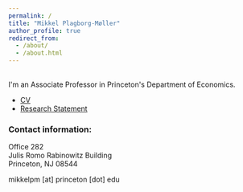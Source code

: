 ```yaml
---
permalink: /
title: "Mikkel Plagborg-Møller"
author_profile: true
redirect_from: 
  - /about/
  - /about.html
---
```


\
I'm an Associate Professor in Princeton's Department of Economics.

- [CV](files/cv_mikkel_plagborg_moller.pdf)
- [Research Statement](files/research_statement.pdf)

### Contact information:
Office 282\
Julis Romo Rabinowitz Building\
Princeton, NJ 08544

mikkelpm [at] princeton [dot] edu

